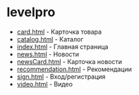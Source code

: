# levelpro

- [card.html](https://iv-tsim.ru/levelpro/card.html) - Карточка товара
- [catalog.html](https://iv-tsim.ru/levelpro/catalog.html) - Каталог
- [index.html](https://iv-tsim.ru/levelpro/index.html) - Главная страница
- [news.html](https://iv-tsim.ru/levelpro/news.html) - Новости
- [newsCard.html](https://iv-tsim.ru/levelpro/newsCard.html) - Карточка новости
- [recommendation.html](https://iv-tsim.ru/levelpro/recommendation.html) - Рекомендации
- [sign.html](https://iv-tsim.ru/levelpro/sign.html) - Вход/регистрация
- [video.html](https://iv-tsim.ru/levelpro/video.html) - Видео